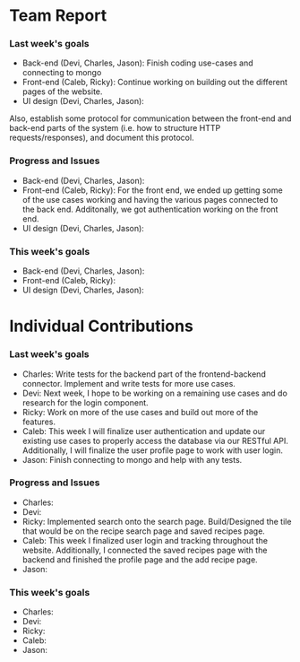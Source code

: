 # Team Report

### Last week's goals

- Back-end (Devi, Charles, Jason): Finish coding use-cases and connecting to mongo
- Front-end (Caleb, Ricky): Continue working on building out the different pages of the website.
- UI design (Devi, Charles, Jason): 

Also, establish some protocol for communication between the front-end and back-end parts of the system (i.e. how to structure HTTP requests/responses), and document this protocol.

### Progress and Issues

- Back-end (Devi, Charles, Jason):
- Front-end (Caleb, Ricky): For the front end, we ended up getting some of the use cases working and having the various pages connected to the back end. Additonally, we got authentication
working on the front end.
- UI design (Devi, Charles, Jason):


### This week's goals

- Back-end (Devi, Charles, Jason):
- Front-end (Caleb, Ricky):
- UI design (Devi, Charles, Jason):

# Individual Contributions

### Last week's goals
- Charles: Write tests for the backend part of the frontend-backend connector. Implement and write tests for more use cases.
- Devi: Next week, I hope to be working on a remaining use cases and do research for the login component.
- Ricky: Work on more of the use cases and build out more of the features.
- Caleb: This week I will finalize user authentication and update our existing use cases to properly access the database via our RESTful API. Additionally, I will finalize the user profile page to work with user login.
- Jason: Finish connecting to mongo and help with any tests.

### Progress and Issues

- Charles: 
- Devi: 
- Ricky: Implemented search onto the search page. Build/Designed the tile that would be on the recipe search page and saved recipes page.
- Caleb: This week I finalized user login and tracking throughout the website. Additionally, I connected the saved recipes page with the backend and finished the profile page and the add recipe page.
- Jason: 

### This week's goals

- Charles: 
- Devi: 
- Ricky: 
- Caleb: 
- Jason:
